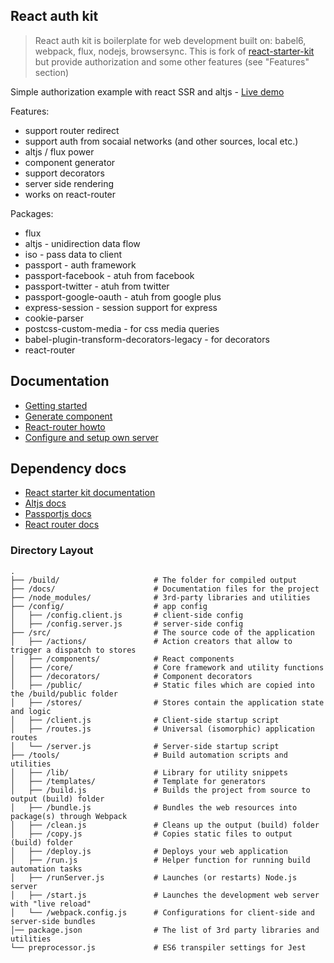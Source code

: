 ## React auth kit

> React auth kit is boilerplate for web development built on:
> babel6, webpack, flux, nodejs, browsersync.
> This is fork of [react-starter-kit](https://github.com/kriasoft/react-starter-kit/)
> but provide authorization and some other features (see "Features" section)

Simple authorization example with react SSR and altjs - [Live demo](http://auth.hcbogdan.com)

Features:

* support router redirect
* support auth from socaial networks (and other sources, local etc.)
* altjs / flux power
* component generator
* support decorators
* server side rendering
* works on react-router

Packages:

* flux
* altjs - unidirection data flow
* iso - pass data to client
* passport - auth framework
* passport-facebook - atuh from facebook
* passport-twitter - atuh from twitter
* passport-google-oauth - atuh from google plus
* express-session - session support for express
* cookie-parser
* postcss-custom-media - for css media queries
* babel-plugin-transform-decorators-legacy - for decorators
* react-router


## Documentation

* [Getting started](./docs/getting-started.md)
* [Generate component](./docs/generate-component.md)
* [React-router howto](./docs/react-router-howto.md)
* [Configure and setup own server](./docs/local-server.md)

## Dependency docs

* [React starter kit documentation](https://github.com/kriasoft/react-starter-kit/docs/)
* [Altjs docs](http://alt.js.org/)
* [Passportjs docs](http://passportjs.org/)
* [React router docs](https://github.com/reactjs/react-router/tree/latest/docs)


### Directory Layout

```
.
├── /build/                     # The folder for compiled output
├── /docs/                      # Documentation files for the project
├── /node_modules/              # 3rd-party libraries and utilities
├── /config/                    # app config
│   ├── /config.client.js       # client-side config
│   ├── /config.server.js       # server-side config
├── /src/                       # The source code of the application
│   ├── /actions/               # Action creators that allow to trigger a dispatch to stores
│   ├── /components/            # React components
│   ├── /core/                  # Core framework and utility functions
│   ├── /decorators/            # Component decorators
│   ├── /public/                # Static files which are copied into the /build/public folder
│   ├── /stores/                # Stores contain the application state and logic
│   ├── /client.js              # Client-side startup script
│   ├── /routes.js              # Universal (isomorphic) application routes
│   └── /server.js              # Server-side startup script
├── /tools/                     # Build automation scripts and utilities
│   ├── /lib/                   # Library for utility snippets
│   ├── /templates/             # Template for generators
│   ├── /build.js               # Builds the project from source to output (build) folder
│   ├── /bundle.js              # Bundles the web resources into package(s) through Webpack
│   ├── /clean.js               # Cleans up the output (build) folder
│   ├── /copy.js                # Copies static files to output (build) folder
│   ├── /deploy.js              # Deploys your web application
│   ├── /run.js                 # Helper function for running build automation tasks
│   ├── /runServer.js           # Launches (or restarts) Node.js server
│   ├── /start.js               # Launches the development web server with "live reload"
│   └── /webpack.config.js      # Configurations for client-side and server-side bundles
│── package.json                # The list of 3rd party libraries and utilities
└── preprocessor.js             # ES6 transpiler settings for Jest
```
